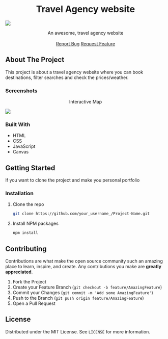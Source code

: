 
<!-- PROJECT PREVIEW -->
<br />
<p align="center">

  <h1 align="center">Travel Agency website </h3>
  <img src="https://i.ibb.co/ZzC4Xkw/Sans-titre.png">
  

  <p align="center">
    An awesome, travel agency website
    <br />
    <br />
    <a href="https://github.com/Mariem-Ben-Salah/agence/issues">Report Bug</a>
    <a href="https://github.com/Mariem-Ben-Salah/agence/issues">Request Feature</a>
  </p>
</p>

<!-- ABOUT THE PROJECT -->
## About The Project

This project is about a travel agency website where you can book destinations, filter searches and check the prices/weather.


### Screenshots

<p align="center">
  <p align="center">Interactive Map</p>
  <img src="https://i.ibb.co/2yMK1fS/Sans-titre.png">
  
</p>

### Built With

* HTML
* CSS
* JavaScript
* Canvas

<!-- GETTING STARTED -->
## Getting Started

If you want to clone the project and make you personal portfolio

### Installation

1. Clone the repo
   ```sh
   git clone https://github.com/your_username_/Project-Name.git
   ```
2. Install NPM packages
   ```sh
   npm install
   ```

<!-- CONTRIBUTING -->
## Contributing

Contributions are what make the open source community such an amazing place to learn, inspire, and create. Any contributions you make are **greatly appreciated**.

1. Fork the Project
2. Create your Feature Branch (`git checkout -b feature/AmazingFeature`)
3. Commit your Changes (`git commit -m 'Add some AmazingFeature'`)
4. Push to the Branch (`git push origin feature/AmazingFeature`)
5. Open a Pull Request

<!-- LICENSE -->
## License

Distributed under the MIT License. See `LICENSE` for more information.

